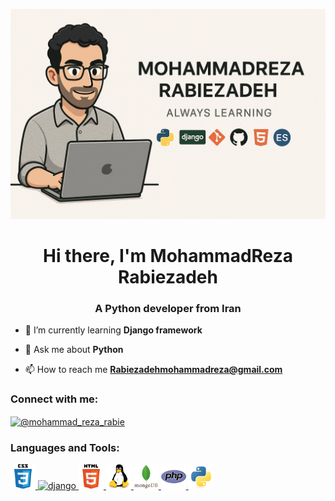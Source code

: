 <p align="center">
  <img src="images/file_00000000b9b451f7a7ad8d181012633e_conversation_id=67f556a4-ede8-8002-b659-b644ba238d31&message_id=53b37999-0d4e-4075-8b7d-9e974c9dcb4e.PNG" alt="MohammadRezaRabieZadeh banner"/>
</p>
<h1 align="center">Hi there, I'm MohammadReza Rabiezadeh</h1>
<h3 align="center">A Python developer from Iran</h3>

- 🌱 I’m currently learning **Django framework**

- 💬 Ask me about **Python**

- 📫 How to reach me **Rabiezadehmohammadreza@gmail.com**

<h3 align="left">Connect with me:</h3>
<p align="left">
<a href="https://instagram.com/@mohammad_reza_rabie" target="blank"><img align="center" src="https://raw.githubusercontent.com/rahuldkjain/github-profile-readme-generator/master/src/images/icons/Social/instagram.svg" alt="@mohammad_reza_rabie" height="30" width="40" /></a>
</p>

<h3 align="left">Languages and Tools:</h3>
<p align="left"> <a href="https://www.w3schools.com/css/" target="_blank" rel="noreferrer"> <img src="https://raw.githubusercontent.com/devicons/devicon/master/icons/css3/css3-original-wordmark.svg" alt="css3" width="40" height="40"/> </a> <a href="https://www.djangoproject.com/" target="_blank" rel="noreferrer"> <img src="https://cdn.worldvectorlogo.com/logos/django.svg" alt="django" width="40" height="40"/> </a> <a href="https://www.w3.org/html/" target="_blank" rel="noreferrer"> <img src="https://raw.githubusercontent.com/devicons/devicon/master/icons/html5/html5-original-wordmark.svg" alt="html5" width="40" height="40"/> </a> <a href="https://www.linux.org/" target="_blank" rel="noreferrer"> <img src="https://raw.githubusercontent.com/devicons/devicon/master/icons/linux/linux-original.svg" alt="linux" width="40" height="40"/> </a> <a href="https://www.mongodb.com/" target="_blank" rel="noreferrer"> <img src="https://raw.githubusercontent.com/devicons/devicon/master/icons/mongodb/mongodb-original-wordmark.svg" alt="mongodb" width="40" height="40"/> </a> <a href="https://www.php.net" target="_blank" rel="noreferrer"> <img src="https://raw.githubusercontent.com/devicons/devicon/master/icons/php/php-original.svg" alt="php" width="40" height="40"/> </a> <a href="https://www.python.org" target="_blank" rel="noreferrer"> <img src="https://raw.githubusercontent.com/devicons/devicon/master/icons/python/python-original.svg" alt="python" width="40" height="40"/> </a> </p>

